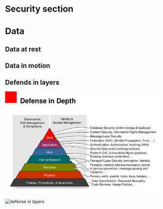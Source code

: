 # Security section


# Data

## Data at rest

[Data at rest]: (..data-at-rest.md)

## Data in motion 


## Defends in layers
![defense in layers](defense-in-layers.jpg)

![defense in layers](defense-in-layers-icons.png)

